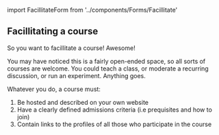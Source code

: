 import FacillitateForm from '../components/Forms/Facillitate'

## Facillitating a course

So you want to facillitate a course! Awesome! 

You may have noticed this is a fairly open-ended space, so all sorts of courses
are welcome. You could teach a class, or moderate a recurring discussion, or run
an experiment. Anything goes.

Whatever you do, a course must: 

1. Be hosted and described on your own website
2. Have a clearly defined admissions criteria (i.e prequisites and how to join)
3. Contain links to the profiles of all those who participate in the course

<FacillitateForm/>
